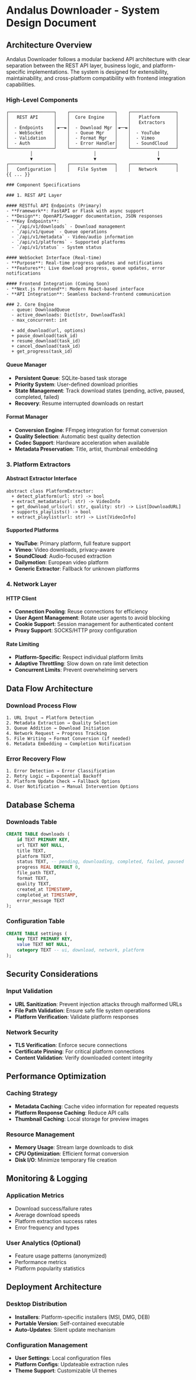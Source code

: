 # Andalus Downloader - System Design Document

## Architecture Overview
Andalus Downloader follows a modular backend API architecture with clear separation between the REST API layer, business logic, and platform-specific implementations. The system is designed for extensibility, maintainability, and cross-platform compatibility with frontend integration capabilities.

### High-Level Components

```
┌─────────────────┐    ┌─────────────────┐    ┌─────────────────┐
│   REST API      │    │  Core Engine    │    │   Platform      │
│                 │    │                 │    │   Extractors    │
│  - Endpoints    │◄──►│  - Download Mgr │◄──►│                 │
│  - WebSocket    │    │  - Queue Mgr    │    │  - YouTube      │
│  - Validation   │    │  - Format Mgr   │    │  - Vimeo        │
│  - Auth         │    │  - Error Handler│    │  - SoundCloud   │
└─────────────────┘    └─────────────────┘    └─────────────────┘
         │                       │                       │
         ▼                       ▼                       ▼
┌─────────────────┐    ┌─────────────────┐    ┌─────────────────┐
│   Configuration │    │   File System   │    │   Network       │
{{ ... }}

### Component Specifications

### 1. REST API Layer

#### RESTful API Endpoints (Primary)
- **Framework**: FastAPI or Flask with async support
- **Design**: OpenAPI/Swagger documentation, JSON responses
- **Key Endpoints**:
  - `/api/v1/downloads` - Download management
  - `/api/v1/queue` - Queue operations
  - `/api/v1/metadata` - Video/audio information
  - `/api/v1/platforms` - Supported platforms
  - `/api/v1/status` - System status

#### WebSocket Interface (Real-time)
- **Purpose**: Real-time progress updates and notifications
- **Features**: Live download progress, queue updates, error notifications

#### Frontend Integration (Coming Soon)
- **Next.js Frontend**: Modern React-based interface
- **API Integration**: Seamless backend-frontend communication

### 2. Core Engine
  - queue: DownloadQueue
  - active_downloads: Dict[str, DownloadTask]
  - max_concurrent: int
  
  + add_download(url, options)
  + pause_download(task_id)
  + resume_download(task_id)
  + cancel_download(task_id)
  + get_progress(task_id)
```

#### Queue Manager
- **Persistent Queue**: SQLite-based task storage
- **Priority System**: User-defined download priorities
- **State Management**: Track download states (pending, active, paused, completed, failed)
- **Recovery**: Resume interrupted downloads on restart

#### Format Manager
- **Conversion Engine**: FFmpeg integration for format conversion
- **Quality Selection**: Automatic best quality detection
- **Codec Support**: Hardware acceleration when available
- **Metadata Preservation**: Title, artist, thumbnail embedding

### 3. Platform Extractors

#### Abstract Extractor Interface
```
abstract class PlatformExtractor:
  + detect_platform(url: str) -> bool
  + extract_metadata(url: str) -> VideoInfo
  + get_download_urls(url: str, quality: str) -> List[DownloadURL]
  + supports_playlists() -> bool
  + extract_playlist(url: str) -> List[VideoInfo]
```

#### Supported Platforms
- **YouTube**: Primary platform, full feature support
- **Vimeo**: Video downloads, privacy-aware
- **SoundCloud**: Audio-focused extraction
- **Dailymotion**: European video platform
- **Generic Extractor**: Fallback for unknown platforms

### 4. Network Layer

#### HTTP Client
- **Connection Pooling**: Reuse connections for efficiency
- **User Agent Management**: Rotate user agents to avoid blocking
- **Cookie Support**: Session management for authenticated content
- **Proxy Support**: SOCKS/HTTP proxy configuration

#### Rate Limiting
- **Platform-Specific**: Respect individual platform limits
- **Adaptive Throttling**: Slow down on rate limit detection
- **Concurrent Limits**: Prevent overwhelming servers

## Data Flow Architecture

### Download Process Flow
```
1. URL Input → Platform Detection
2. Metadata Extraction → Quality Selection
3. Queue Addition → Download Initiation
4. Network Request → Progress Tracking
5. File Writing → Format Conversion (if needed)
6. Metadata Embedding → Completion Notification
```

### Error Recovery Flow
```
1. Error Detection → Error Classification
2. Retry Logic → Exponential Backoff
3. Platform Update Check → Fallback Options
4. User Notification → Manual Intervention Options
```

## Database Schema

### Downloads Table
```sql
CREATE TABLE downloads (
    id TEXT PRIMARY KEY,
    url TEXT NOT NULL,
    title TEXT,
    platform TEXT,
    status TEXT, -- pending, downloading, completed, failed, paused
    progress REAL DEFAULT 0,
    file_path TEXT,
    format TEXT,
    quality TEXT,
    created_at TIMESTAMP,
    completed_at TIMESTAMP,
    error_message TEXT
);
```

### Configuration Table
```sql
CREATE TABLE settings (
    key TEXT PRIMARY KEY,
    value TEXT NOT NULL,
    category TEXT -- ui, download, network, platform
);
```

## Security Considerations

### Input Validation
- **URL Sanitization**: Prevent injection attacks through malformed URLs
- **File Path Validation**: Ensure safe file system operations
- **Platform Verification**: Validate platform responses

### Network Security
- **TLS Verification**: Enforce secure connections
- **Certificate Pinning**: For critical platform connections
- **Content Validation**: Verify downloaded content integrity

## Performance Optimization

### Caching Strategy
- **Metadata Caching**: Cache video information for repeated requests
- **Platform Response Caching**: Reduce API calls
- **Thumbnail Caching**: Local storage for preview images

### Resource Management
- **Memory Usage**: Stream large downloads to disk
- **CPU Optimization**: Efficient format conversion
- **Disk I/O**: Minimize temporary file creation

## Monitoring & Logging

### Application Metrics
- Download success/failure rates
- Average download speeds
- Platform extraction success rates
- Error frequency and types

### User Analytics (Optional)
- Feature usage patterns (anonymized)
- Performance metrics
- Platform popularity statistics

## Deployment Architecture

### Desktop Distribution
- **Installers**: Platform-specific installers (MSI, DMG, DEB)
- **Portable Version**: Self-contained executable
- **Auto-Updates**: Silent update mechanism

### Configuration Management
- **User Settings**: Local configuration files
- **Platform Configs**: Updateable extraction rules
- **Theme Support**: Customizable UI themes